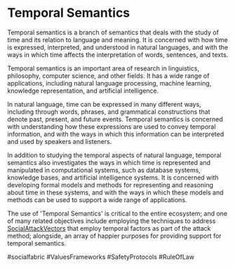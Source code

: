 # Temporal Semantics

Temporal semantics is a branch of semantics that deals with the study of time and its relation to language and meaning. It is concerned with how time is expressed, interpreted, and understood in natural languages, and with the ways in which time affects the interpretation of words, sentences, and texts.

Temporal semantics is an important area of research in linguistics, philosophy, computer science, and other fields. It has a wide range of applications, including natural language processing, machine learning, knowledge representation, and artificial intelligence.

In natural language, time can be expressed in many different ways, including through words, phrases, and grammatical constructions that denote past, present, and future events. Temporal semantics is concerned with understanding how these expressions are used to convey temporal information, and with the ways in which this information can be interpreted and used by speakers and listeners.

In addition to studying the temporal aspects of natural language, temporal semantics also investigates the ways in which time is represented and manipulated in computational systems, such as database systems, knowledge bases, and artificial intelligence systems. It is concerned with developing formal models and methods for representing and reasoning about time in these systems, and with the ways in which these models and methods can be used to support a wide range of applications.

The use of 'Temporal Semantics' is critical to the entire ecosystem; and one of many related objectives include employing the techniques to address [SocialAttackVectors](SocialAttackVectors.md) that employ temporal factors as part of the attack method; alongside, an array of happier purposes for providing support for temporal semantics.

#socialfabric #ValuesFrameworks #SafetyProtocols #RuleOfLaw 
